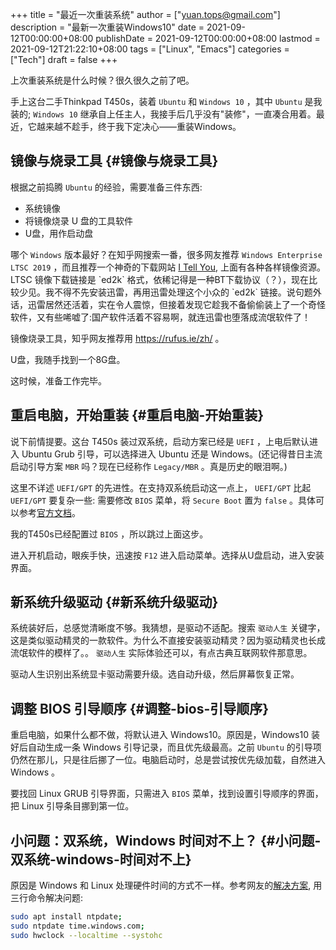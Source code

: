 +++
title = "最近一次重装系统"
author = ["yuan.tops@gmail.com"]
description = "最新一次重装Windows10"
date = 2021-09-12T00:00:00+08:00
publishDate = 2021-09-12T00:00:00+08:00
lastmod = 2021-09-12T21:22:10+08:00
tags = ["Linux", "Emacs"]
categories = ["Tech"]
draft = false
+++

上次重装系统是什么时候？很久很久之前了吧。

手上这台二手Thinkpad T450s，装着 `Ubuntu` 和 `Windows 10` ，其中 `Ubuntu` 是我装的; `Windows 10` 继承自上任主人，我接手后几乎没有"装修"，一直凑合用着。最近，它越来越不趁手，终于我下定决心——重装Windows。


## 镜像与烧录工具 {#镜像与烧录工具}

根据之前捣腾 `Ubuntu` 的经验，需要准备三件东西:

-   系统镜像
-   将镜像烧录 U 盘的工具软件
-   U盘，用作启动盘

哪个 `Windows` 版本最好？在知乎网搜索一番，很多网友推荐 `Windows Enterprise LTSC 2019` ，而且推荐一个神奇的下载网站 [I Tell You](https://msdn.itellyou.cn/), 上面有各种各样镜像资源。LTSC 镜像下载链接是 \`ed2k\` 格式，依稀记得是一种BT下载协议（？），现在比较少见。我不得不先安装迅雷，再用迅雷处理这个小众的 \`ed2k\` 链接。说句题外话，迅雷居然还活着，实在令人震惊，但接着发现它趁我不备偷偷装上了一个奇怪软件，又有些唏嘘了:国产软件活着不容易啊，就连迅雷也堕落成流氓软件了！

镜像烧录工具，知乎网友推荐用 <https://rufus.ie/zh/> 。

U盘，我随手找到一个8G盘。

这时候，准备工作完毕。


## 重启电脑，开始重装 {#重启电脑-开始重装}

说下前情提要。这台 T450s 装过双系统，启动方案已经是 `UEFI` ，上电后默认进入 Ubuntu Grub 引导，可以选择进入 Ubuntu 还是 Windows。(还记得昔日主流启动引导方案 `MBR` 吗？现在已经称作 `Legacy/MBR` 。真是历史的眼泪啊。)

这里不详述 `UEFI/GPT` 的先进性。在支持双系统启动这一点上， `UEFI/GPT` 比起 `UEFI/GPT`  要复杂一些: 需要修改 `BIOS` 菜单，将 `Secure Boot` 置为 `false` 。具体可以参考[官方文档](https://support.lenovo.com/hk/en/solutions/ht509044-how-to-enable-secure-boot-on-think-branded-systems-thinkpad-thinkstation-thinkcentre)。

我的T450s已经配置过 `BIOS` ，所以跳过上面这步。

进入开机启动，眼疾手快，迅速按 `F12` 进入启动菜单。选择从U盘启动，进入安装界面。


## 新系统升级驱动 {#新系统升级驱动}

系统装好后，总感觉清晰度不够。我猜想，是驱动不适配。搜索 `驱动人生` 关键字，这是类似驱动精灵的一款软件。为什么不直接安装驱动精灵？因为驱动精灵也长成流氓软件的模样了。。 `驱动人生` 实际体验还可以，有点古典互联网软件那意思。

驱动人生识别出系统显卡驱动需要升级。选自动升级，然后屏幕恢复正常。


## 调整 BIOS 引导顺序 {#调整-bios-引导顺序}

重启电脑，如果什么都不做，将默认进入 Windows10。原因是，Windows10 装好后自动生成一条 Windows 引导记录，而且优先级最高。之前 `Ubuntu` 的引导项仍然在那儿，只是往后挪了一位。电脑启动时，总是尝试按优先级加载，自然进入 Windows 。

要找回 Linux GRUB 引导界面，只需进入 `BIOS` 菜单，找到设置引导顺序的界面，把 Linux 引导条目挪到第一位。


## 小问题：双系统，Windows 时间对不上？ {#小问题-双系统-windows-时间对不上}

原因是 Windows 和 Linux 处理硬件时间的方式不一样。参考网友的[解决方案](https://blog.csdn.net/zhouchen1998/article/details/108893660), 用三行命令解决问题:

```bash
sudo apt install ntpdate;
sudo ntpdate time.windows.com;
sudo hwclock --localtime --systohc
```
